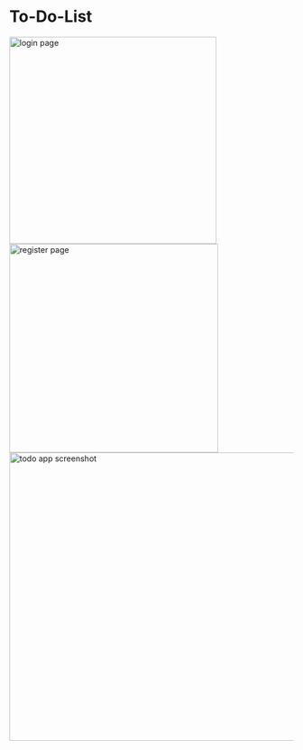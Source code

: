 # To-Do-List
<img width="367" alt="login page" src="https://github.com/anushkaSingh30xxx/To-Do-List/assets/101061044/715ba075-cfcb-4025-81f7-897272fc5415">
<img width="370" alt="register page" src="https://github.com/anushkaSingh30xxx/To-Do-List/assets/101061044/a983849d-cd6a-4b7e-ad67-5bdef0a332c3">
<img width="511" alt="todo app screenshot" src="https://github.com/anushkaSingh30xxx/To-Do-List/assets/101061044/d0686e4e-ce11-45f7-8da2-5680b02b2c9b">
